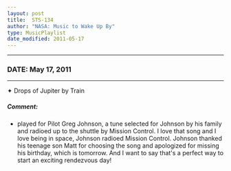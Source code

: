 ```yaml
---
layout: post
title:  STS-134
author: "NASA: Music to Wake Up By"
type: MusicPlaylist
date_modified: 2011-05-17
---
```


----
### DATE: May 17, 2011
----
✦ Drops of Jupiter by Train

##### Comment:
* played for Pilot Greg Johnson, a tune selected for Johnson by his family and radioed up to the shuttle by Mission Control. I love that song and I love being in space, Johnson radioed Mission Control. Johnson thanked his teenage son Matt for choosing the song and apologized for missing his birthday, which is tomorrow. And I want to say that's a perfect way to start an exciting rendezvous day!
